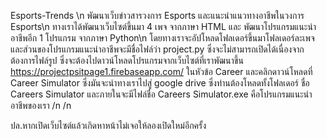 Esports-Trends \\n
พัฒนาเว็บข่าวสารวงการ Esports และแนะนำแนวทางอาชีพในวงการ Esports\n
ทางเราได้พัฒนาเว็บไซต์ขึ้นมา 4 เพจ จากภาษา HTML และ พัฒนาโปรแกรมแนะนำอาชีพอีก 1 โปรแกรม จากภาษา Python\n
โดยทางเราจะอัปโหลดโฟลเดอร์ขึ้นมาโฟลเดอร์ละเพจ
และส่วนของโปรแกรมแนะนำอาชีพจะมีชื่อไฟล์ว่า project.py ซึ่งจะไม่สามารถเปิดได้เนื่องจากต้องการไฟล์รูป ซึ่งจะต้องไปดาวน์โหลดโปรแกรมจากเว็บไซต์ที่เราพัฒนาขึ้น https://projectpsitpage1.firebaseapp.com/ ในหัวข้อ Career และคลิกดาวน์โหลดที่ Career Simulator ซึ่งมันจะนำทางเราไปสู่ google drive ซึ่งท่านต้องโหลดทั้งโฟลเดอร์ ชื่อ Careers Simulator และภายในจะมีไฟล์ชื่อ Careers Simulator.exe คือโปรแกรมแนะนำอาชีพของเรา
/n
/n

ปล.หากเปิดเว็บไซต์แล้วเกิดหาหน้าไม่เจอให้ลองเปิดใหม่อีกครั้ง
